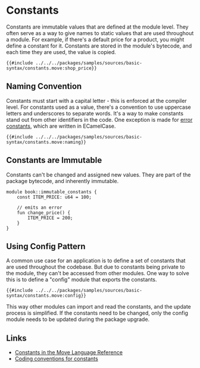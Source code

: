# Constants

<!--

Chapter: Basic Syntax
Goal: Introduce constants.
Notes:
    - constants are immutable
    - constants are private
    - start with a capital letter always
    - stored in the bytecode (but w/o a name)
    - mention standard for naming constants

Links:
    - next section (abort and assert)
    - coding conventions (constants)
    - constants (language reference)

 -->

Constants are immutable values that are defined at the module level. They often serve as a way to give names to static values that are used throughout a module. For example, if there's a default price for a product, you might define a constant for it. Constants are stored in the module's bytecode, and each time they are used, the value is copied.

```move
{{#include ../../../packages/samples/sources/basic-syntax/constants.move:shop_price}}
```

## Naming Convention

Constants must start with a capital letter - this is enforced at the compiler level. For constants used as a value, there's a convention to use uppercase letters and underscores to separate words. It's a way to make constants stand out from other identifiers in the code. One exception is made for [error constants](./assert-and-abort.md#assert-and-abort), which are written in ECamelCase.

```move
{{#include ../../../packages/samples/sources/basic-syntax/constants.move:naming}}
```

## Constants are Immutable

Constants can't be changed and assigned new values. They are part of the package bytecode, and inherently immutable.

```move
module book::immutable_constants {
    const ITEM_PRICE: u64 = 100;

    // emits an error
    fun change_price() {
        ITEM_PRICE = 200;
    }
}
```

## Using Config Pattern

A common use case for an application is to define a set of constants that are used throughout the codebase. But due to constants being private to the module, they can't be accessed from other modules. One way to solve this is to define a "config" module that exports the constants.

```move
{{#include ../../../packages/samples/sources/basic-syntax/constants.move:config}}
```

This way other modules can import and read the constants, and the update process is simplified. If the constants need to be changed, only the config module needs to be updated during the package upgrade.

## Links

- [Constants in the Move Language Reference](/reference/constants.html)
- [Coding conventions for constants](./../guides/coding-conventions.md#constants)
